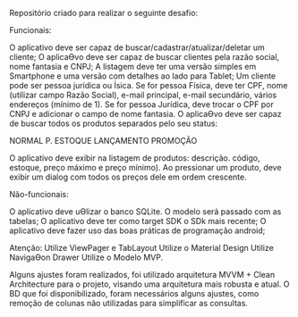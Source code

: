 Repositório criado para realizar o seguinte desafio:

Funcionais:

O aplicativo deve ser capaz de buscar/cadastrar/atualizar/deletar um cliente;
O aplicaƟvo deve ser capaz de buscar clientes pela razão social, nome fantasia e CNPJ;
A listagem deve ter uma versão simples em Smartphone e uma versão com detalhes ao lado para Tablet;
Um cliente pode ser pessoa jurídica ou İsica. Se for pessoa Física, deve ter CPF, nome (utilizar campo Razão Social), e-mail principal, e-mail secundário, vários endereços (mínimo de 1). Se for pessoa Jurídica, deve trocar o CPF por CNPJ e adicionar o campo de nome fantasia.
O aplicaƟvo deve ser capaz de buscar todos os produtos separados pelo seu status:

 NORMAL
 P. ESTOQUE
 LANÇAMENTO
 PROMOÇÃO
 
O aplicativo deve exibir na listagem de produtos: descrição. código, estoque, preço máximo e preço mínimo).
Ao pressionar um produto, deve exibir um dialog com todos os preços dele em ordem crescente.

Não-funcionais:

O aplicativo deve uƟlizar o banco SQLite. O modelo será passado com as tabelas;
O aplicativo deve ter como target SDK o SDk mais recente;
O aplicativo deve fazer uso das boas práticas de programação android;

Atenção:
Utilize ViewPager e TabLayout
Utilize o Material Design
Utilize NavigaƟon Drawer
Utilize o Modelo MVP.

Alguns ajustes foram realizados, foi utilizado arquitetura MVVM + Clean Architecture para o projeto, visando uma arquitetura mais robusta e atual. O BD que foi disponibilizado, foram necessários alguns ajustes, como remoção de colunas não utilizadas para simplificar as consultas.
